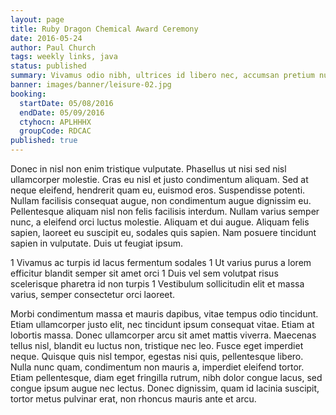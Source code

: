 ```yaml
---
layout: page
title: Ruby Dragon Chemical Award Ceremony
date: 2016-05-24
author: Paul Church
tags: weekly links, java
status: published
summary: Vivamus odio nibh, ultrices id libero nec, accumsan pretium nunc.
banner: images/banner/leisure-02.jpg
booking:
  startDate: 05/08/2016
  endDate: 05/09/2016
  ctyhocn: APLHHHX
  groupCode: RDCAC
published: true
---
```

Donec in nisl non enim tristique vulputate. Phasellus ut nisi sed nisl ullamcorper molestie. Cras eu nisl et justo condimentum aliquam. Sed at neque eleifend, hendrerit quam eu, euismod eros. Suspendisse potenti. Nullam facilisis consequat augue, non condimentum augue dignissim eu. Pellentesque aliquam nisl non felis facilisis interdum. Nullam varius semper nunc, a eleifend orci luctus molestie. Aliquam et dui augue. Aliquam felis sapien, laoreet eu suscipit eu, sodales quis sapien. Nam posuere tincidunt sapien in vulputate. Duis ut feugiat ipsum.

1 Vivamus ac turpis id lacus fermentum sodales
1 Ut varius purus a lorem efficitur blandit semper sit amet orci
1 Duis vel sem volutpat risus scelerisque pharetra id non turpis
1 Vestibulum sollicitudin elit et massa varius, semper consectetur orci laoreet.

Morbi condimentum massa et mauris dapibus, vitae tempus odio tincidunt. Etiam ullamcorper justo elit, nec tincidunt ipsum consequat vitae. Etiam at lobortis massa. Donec ullamcorper arcu sit amet mattis viverra. Maecenas tellus nisl, blandit eu luctus non, tristique nec leo. Fusce eget imperdiet neque. Quisque quis nisl tempor, egestas nisi quis, pellentesque libero. Nulla nunc quam, condimentum non mauris a, imperdiet eleifend tortor. Etiam pellentesque, diam eget fringilla rutrum, nibh dolor congue lacus, sed congue ipsum augue nec lectus. Donec dignissim, quam id lacinia suscipit, tortor metus pulvinar erat, non rhoncus mauris ante et arcu.
